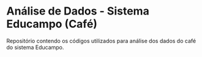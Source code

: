 # Análise de Dados - Sistema Educampo (Café)
Repositório contendo os códigos utilizados para análise dos dados do café do sistema Educampo.
